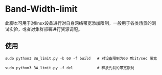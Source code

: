 # Band-Width-limit

此脚本可用于对linux设备进行对自身网络带宽添加限制，一般用于各类场景的测试实验，或者对集群部署进行资源调配。

## 使用

```
sudo python3 BW_limit.py -b 60 -f build   # 对设备限制为60 Mbit/sec 带宽

sudo python3 BW_limit.py -f del           # 释放先前的带宽限制
```

